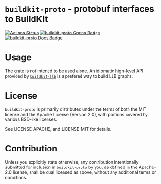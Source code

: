 # `buildkit-proto` - protobuf interfaces to BuildKit

[![Actions Status]][Actions Link]
[![buildkit-proto Crates Badge]][buildkit-proto Crates Link]
[![buildkit-proto Docs Badge]][buildkit-proto Docs Link]

# Usage

The crate is not intened to be used alone.
An idiomatic high-level API provided by [`buildkit-llb`][buildkit-llb Crates Link] is a prefered way to build LLB graphs.

# License

`buildkit-proto` is primarily distributed under the terms of both the MIT license and
the Apache License (Version 2.0), with portions covered by various BSD-like
licenses.

See LICENSE-APACHE, and LICENSE-MIT for details.

# Contribution

Unless you explicitly state otherwise, any contribution intentionally submitted
for inclusion in `buildkit-proto` by you, as defined in the Apache-2.0 license,
shall be dual licensed as above, without any additional terms or conditions.

[Actions Link]: https://github.com/denzp/rust-buildkit/actions
[Actions Status]: https://github.com/denzp/rust-buildkit/workflows/CI/badge.svg
[buildkit-proto Docs Badge]: https://docs.rs/buildkit-proto/badge.svg
[buildkit-proto Docs Link]: https://docs.rs/buildkit-proto/
[buildkit-proto Crates Badge]: https://img.shields.io/crates/v/buildkit-proto.svg
[buildkit-proto Crates Link]: https://crates.io/crates/buildkit-proto
[buildkit-llb Crates Link]: https://crates.io/crates/buildkit-llb
